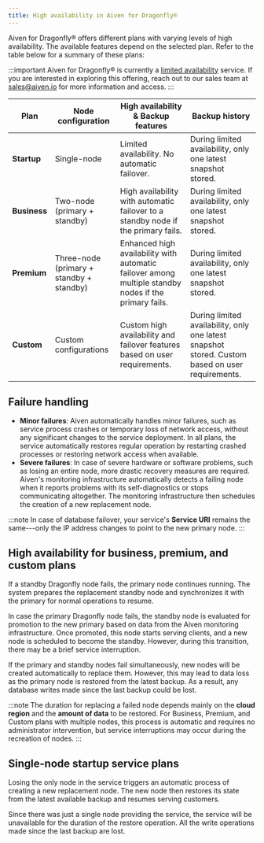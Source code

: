 ```yaml
---
title: High availability in Aiven for Dragonfly®
---
```


Aiven for Dragonfly® offers different plans with varying levels of high
availability. The available features depend on the selected plan. Refer
to the table below for a summary of these plans:

:::important
Aiven for Dragonfly® is currently a
[limited availability](/docs/platform/concepts/beta_services) service. If you are interested in exploring this offering,
reach out to our sales team at [sales@aiven.io](mailto:sales@aiven.io) for more information and
access.
:::

<table>
  <thead>
    <tr>
      <th>Plan</th>
      <th>Node configuration</th>
      <th>High availability & Backup features</th>
      <th>Backup history</th>
    </tr>
  </thead>
  <tbody>
    <tr>
      <td><strong>Startup</strong></td>
      <td>Single-node</td>
      <td>Limited availability. No automatic failover.</td>
      <td>During limited availability, only one latest snapshot stored.</td>
    </tr>
    <tr>
      <td><strong>Business</strong></td>
      <td>Two-node (primary + standby)</td>
      <td>High availability with automatic failover to a standby node if the primary fails.</td>
      <td>During limited availability, only one latest snapshot stored.</td>
    </tr>
    <tr>
      <td><strong>Premium</strong></td>
      <td>Three-node (primary + standby + standby)</td>
      <td>Enhanced high availability with automatic failover among multiple standby nodes if the primary fails.</td>
      <td>During limited availability, only one latest snapshot stored.</td>
    </tr>
    <tr>
      <td><strong>Custom</strong></td>
      <td>Custom configurations</td>
      <td>Custom high availability and failover features based on user requirements.</td>
      <td>During limited availability, only one latest snapshot stored. Custom based on user requirements.</td>
    </tr>
  </tbody>
</table>


## Failure handling

-   **Minor failures**: Aiven automatically handles minor failures, such
    as service process crashes or temporary loss of network access,
    without any significant changes to the service deployment. In all
    plans, the service automatically restores regular operation by
    restarting crashed processes or restoring network access when
    available.
-   **Severe failures**: In case of severe hardware or software
    problems, such as losing an entire node, more drastic recovery
    measures are required. Aiven's monitoring infrastructure
    automatically detects a failing node when it reports problems with
    its self-diagnostics or stops communicating altogether. The
    monitoring infrastructure then schedules the creation of a new
    replacement node.

:::note
In case of database failover, your service's **Service URI** remains
the same---only the IP address changes to point to the new primary node.
:::

## High availability for business, premium, and custom plans

If a standby Dragonfly node fails, the primary node continues running.
The system prepares the replacement standby node and synchronizes it
with the primary for normal operations to resume.

In case the primary Dragonfly node fails, the standby node is evaluated
for promotion to the new primary based on data from the Aiven monitoring
infrastructure. Once promoted, this node starts serving clients, and a
new node is scheduled to become the standby. However, during this
transition, there may be a brief service interruption.

If the primary and standby nodes fail simultaneously, new nodes will be
created automatically to replace them. However, this may lead to data
loss as the primary node is restored from the latest backup. As a
result, any database writes made since the last backup could be lost.

:::note
The duration for replacing a failed node depends mainly on the **cloud
region** and the **amount of data** to be restored. For Business,
Premium, and Custom plans with multiple nodes, this process is automatic
and requires no administrator intervention, but service interruptions
may occur during the recreation of nodes.
:::

## Single-node startup service plans

Losing the only node in the service triggers an automatic process of
creating a new replacement node. The new node then restores its state
from the latest available backup and resumes serving customers.

Since there was just a single node providing the service, the service
will be unavailable for the duration of the restore operation. All the
write operations made since the last backup are lost.
